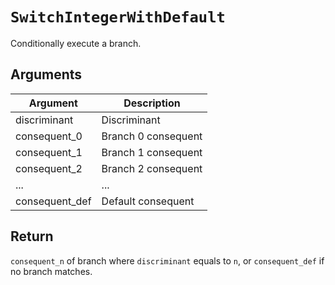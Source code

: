 # `SwitchIntegerWithDefault`

Conditionally execute a branch.

## Arguments

| Argument       | Description         |
| -------------- | ------------------- |
| discriminant   | Discriminant        |
| consequent_0   | Branch 0 consequent |
| consequent_1   | Branch 1 consequent |
| consequent_2   | Branch 2 consequent |
| ...            | ...                 |
| consequent_def | Default consequent  |

## Return

`consequent_n` of branch where `discriminant` equals to `n`, or `consequent_def` if no branch matches.
